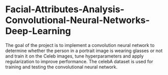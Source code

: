 # Facial-Attributes-Analysis-Convolutional-Neural-Networks-Deep-Learning
The goal of the project is to implement a convolution neural network to determine whether the person in a portrait image is wearing glasses or not and train it on the Celeb images, tune hyperparameters and apply regularization to improve performance.  The celebA dataset is used for training and testing the convolutional neural network. 
